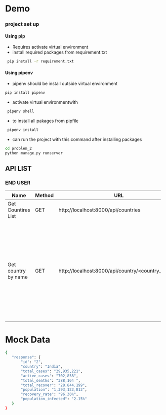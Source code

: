 # Demo

### project set up ###
  
#### Using pip ####
  - Requires activate virtual environment
  - install required packages from requirement.txt 
  
```sh
 pip install -r requirement.txt
 ```
 
 #### Using pipenv ####
  - pipenv should be install outside virtual environment
   ```sh
   pip install pipenv 
 ```
  - activate virtual environmentwith 
  ```sh
   pipenv shell
 ```
  - to install all pakages from pipfile
  
```sh
 pipenv install
 ```
  - can run the project with this command after installing packages
  
```sh
cd problem_2
python manage.py runserver
```




## API LIST
### END USER

| Name | Method | URL | Payload |
| ------ | ------ |  ------ |------ |
| Get Countires List | GET | http://localhost:8000/api/countries| {"response": [{},{},....]}|
| Get country by name | GET | http://localhost:8000/api/country/<country_name>/| {"response": {  "id": "2","country": "India","total_cases": "29,935,221", "active_cases": "702,858", "total_deaths": "388,164 ", "total_recover": "28,844,199", "population": "1,393,123,813", "recovery_rate": "96.36%", "population_infected": "2.15%"}} |

  
  
  
  
  # Mock Data
    
 ```sh
 {
    "response": {
        "id": "2",
        "country": "India",
        "total_cases": "29,935,221",
        "active_cases": "702,858",
        "total_deaths": "388,164 ",
        "total_recover": "28,844,199",
        "population": "1,393,123,813",
        "recovery_rate": "96.36%",
        "population_infected": "2.15%"
    }
}
```
